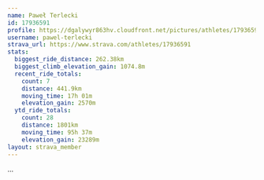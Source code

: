 ```yaml
---
name: Paweł Terlecki
id: 17936591
profile: https://dgalywyr863hv.cloudfront.net/pictures/athletes/17936591/5577025/4/large.jpg
username: pawel-terlecki
strava_url: https://www.strava.com/athletes/17936591
stats:
  biggest_ride_distance: 262.38km
  biggest_climb_elevation_gain: 1074.8m
  recent_ride_totals:
    count: 7
    distance: 441.9km
    moving_time: 17h 01m
    elevation_gain: 2570m
  ytd_ride_totals:
    count: 28
    distance: 1801km
    moving_time: 95h 37m
    elevation_gain: 23289m
layout: strava_member
--- 
```

...
